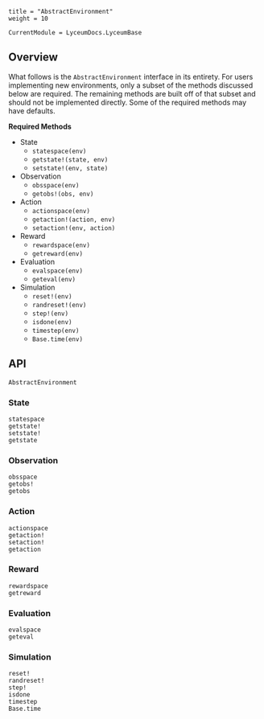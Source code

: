 ```@cfg
title = "AbstractEnvironment"
weight = 10
```

```@meta
CurrentModule = LyceumDocs.LyceumBase
```

## Overview

What follows is the `AbstractEnvironment` interface in its entirety. For users implementing
new environments, only a subset of the methods discussed below are required. The remaining
methods are built off of that subset and should not be implemented directly. Some of the
required methods may have defaults.

**Required Methods**

* State
  * `statespace(env)`
  * `getstate!(state, env)`
  * `setstate!(env, state)`
* Observation
  * `obsspace(env)`
  * `getobs!(obs, env)`
* Action
  * `actionspace(env)`
  * `getaction!(action, env)`
  * `setaction!(env, action)`
* Reward
  * `rewardspace(env)`
  * `getreward(env)`
* Evaluation
  * `evalspace(env)`
  * `geteval(env)`
* Simulation
  * `reset!(env)`
  * `randreset!(env)`
  * `step!(env)`
  * `isdone(env)`
  * `timestep(env)`
  * `Base.time(env)`


## API

```@docs
AbstractEnvironment
```

### State

```@docs
statespace
getstate!
setstate!
getstate
```

### Observation

```@docs
obsspace
getobs!
getobs
```

### Action

```@docs
actionspace
getaction!
setaction!
getaction
```

### Reward

```@docs
rewardspace
getreward
```

### Evaluation

```@docs
evalspace
geteval
```

### Simulation

```@docs
reset!
randreset!
step!
isdone
timestep
Base.time
```